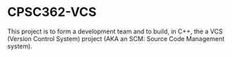 # CPSC362-VCS
This project is to form a development team and to build, in C++, the a VCS (Version Control System) project (AKA an SCM: Source Code Management system).
